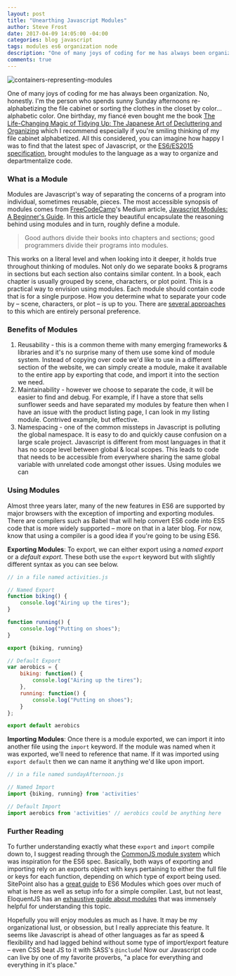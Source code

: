 ```yaml
---
layout: post
title: "Unearthing Javascript Modules"
author: Steve Frost
date: 2017-04-09 14:05:00 -04:00
categories: blog javascript
tags: modules es6 organization node
description: "One of many joys of coding for me has always been organization. No, honestly. I'm the person who spends sunny Sunday afternoons re-alphabetizing the file cabinet or sorting the clothes in the closet by color... alphabetic color. All this considered, you can imagine how happy I was to find that the latest spec of Javascript, or the ES6/ES2015 specification, brought modules to the language as a way to organize and departmentalize code."
comments: true
---
```


![containers-representing-modules](/img/blogs/javascriptmodule1.jpg)

One of many joys of coding for me has always been organization. No, honestly. I'm the person who spends sunny Sunday afternoons re-alphabetizing the file cabinet or sorting the clothes in the closet by color... alphabetic color. One birthday, my fiancé even bought me the book <a target="_blank" href="http://amzn.to/2oPdkfv">The Life-Changing Magic of Tidying Up: The Japanese Art of Decluttering and Organizing</a> which I recommend especially if you're smiling thinking of my file cabinet alphabetized. All this considered, you can imagine how happy I was to find that the latest spec of Javascript, or the [ES6/ES2015 specification](http://2ality.com/2014/09/es6-modules-final.html), brought modules to the language as a way to organize and departmentalize code.

### What is a Module

Modules are Javascript's way of separating the concerns of a program into individual, sometimes reusable, pieces. The most accessible synopsis of modules comes from [FreeCodeCamp](https://www.freecodecamp.com/)'s Medium article, [Javascript Modules: A Beginner's Guide](https://medium.freecodecamp.com/javascript-modules-a-beginner-s-guide-783f7d7a5fcc). In this article they beautiful encapsulate the reasoning behind using modules and in turn, roughly define a module.

> Good authors divide their books into chapters and sections; good programmers divide their programs into modules.

This works on a literal level and when looking into it deeper, it holds true throughout thinking of modules. Not only do we separate books & programs in sections but each section also contains similar content. In a book, each chapter is usually grouped by scene, characters, or plot point. This is a practical way to envision using modules. Each module should contain code that is for a single purpose. How you determine what to separate your code by – scene, characters, or plot – is up to you. There are [several approaches](https://dzone.com/articles/how-to-split-into-modules) to this which are entirely personal preference.

### Benefits of Modules
1. Reusability - this is a common theme with many emerging frameworks & libraries and it's no surprise many of them use some kind of module system. Instead of copying over code we'd like to use in a different section of the website, we can simply create a module, make it available to the entire app by exporting that code, and import it into the section we need.
2. Maintainability - however we choose to separate the code, it will be easier to find and debug. For example, if I have a store that sells sunflower seeds and have separated my modules by feature then when I have an issue with the product listing page, I can look in my listing module. Contrived example, but effective.
3. Namespacing - one of the common missteps in Javascript is polluting the global namespace. It is easy to do and quickly cause confusion on a large scale project. Javascript is different from most languages in that it has no scope level between global & local scopes. This leads to code that needs to be accessible from everywhere sharing the same global variable with unrelated code amongst other issues. Using modules we can 

### Using Modules

Almost three years later, many of the new features in ES6 are supported by major browsers with the exception of importing and exporting modules. There are compilers such as Babel that will help convert ES6 code into ES5 code that is more widely supported – more on that in a later blog. For now, know that using a compiler is a good idea if you're going to be using ES6.

**Exporting Modules**: To export, we can either export using a _named export_ or a _default export_. These both use the `export` keyword but with slightly different syntax as you can see below.

```javascript
// in a file named activities.js

// Named Export
function biking() {
    console.log("Airing up the tires");
}

function running() {
    console.log("Putting on shoes");
}

export {biking, running}

// Default Export
var aerobics = {
    biking: function() {
        console.log("Airing up the tires");
    },
    running: function() {
        console.log("Putting on shoes");
    }
};

export default aerobics
```


**Importing Modules**: Once there is a module exported, we can import it into another file using the `import` keyword. If the module was named when it was exported, we'll need to reference that name. If it was imported using `export default` then we can name it anything we'd like upon import.

```javascript
// in a file named sundayAfternoon.js

// Named Import
import {biking, running} from 'activities'

// Default Import
import aerobics from 'activities' // aerobics could be anything here
```

### Further Reading
To further understanding exactly what these `export` and `import` compile down to, I suggest reading through the [CommonJS module system](http://requirejs.org/docs/commonjs.html) which was inspiration for the ES6 spec. Basically, both ways of exporting and importing rely on an exports object with keys pertaining to either the full file or keys for each function, depending on which type of export being used. SitePoint also has a [great guide](https://www.sitepoint.com/understanding-es6-modules/) to ES6 Modules which goes over much of what is here as well as setup info for a simple compiler. Last, but not least, EloquentJS has an [exhaustive guide about modules](http://eloquentjavascript.net/10_modules.html) that was immensely helpful for understanding this topic.

Hopefully you will enjoy modules as much as I have. It may be my organizational lust, or obsession, but I really appreciate this feature. It seems like Javascript is ahead of other languages as far as speed & flexibility and had lagged behind without some type of import/export feature – even CSS beat JS to it with SASS's `@include`! Now our Javascript code can live by one of my favorite proverbs, "a place for everything and everything in it's place."
